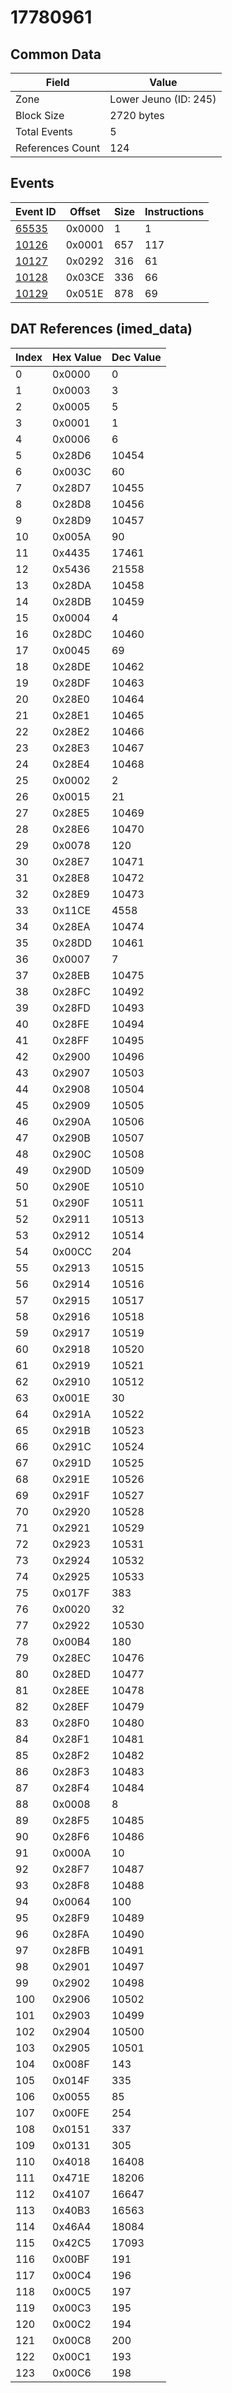 # 17780961

## Common Data

| Field            | Value                 |
|------------------|-----------------------|
| Zone             | Lower Jeuno (ID: 245) |
| Block Size       | 2720 bytes            |
| Total Events     | 5                     |
| References Count | 124                   |

## Events

| Event ID            | Offset   |   Size |   Instructions |
|---------------------|----------|--------|----------------|
| [65535](./65535.md) | 0x0000   |      1 |              1 |
| [10126](./10126.md) | 0x0001   |    657 |            117 |
| [10127](./10127.md) | 0x0292   |    316 |             61 |
| [10128](./10128.md) | 0x03CE   |    336 |             66 |
| [10129](./10129.md) | 0x051E   |    878 |             69 |

## DAT References (imed_data)

|   Index | Hex Value   |   Dec Value |
|---------|-------------|-------------|
|       0 | 0x0000      |           0 |
|       1 | 0x0003      |           3 |
|       2 | 0x0005      |           5 |
|       3 | 0x0001      |           1 |
|       4 | 0x0006      |           6 |
|       5 | 0x28D6      |       10454 |
|       6 | 0x003C      |          60 |
|       7 | 0x28D7      |       10455 |
|       8 | 0x28D8      |       10456 |
|       9 | 0x28D9      |       10457 |
|      10 | 0x005A      |          90 |
|      11 | 0x4435      |       17461 |
|      12 | 0x5436      |       21558 |
|      13 | 0x28DA      |       10458 |
|      14 | 0x28DB      |       10459 |
|      15 | 0x0004      |           4 |
|      16 | 0x28DC      |       10460 |
|      17 | 0x0045      |          69 |
|      18 | 0x28DE      |       10462 |
|      19 | 0x28DF      |       10463 |
|      20 | 0x28E0      |       10464 |
|      21 | 0x28E1      |       10465 |
|      22 | 0x28E2      |       10466 |
|      23 | 0x28E3      |       10467 |
|      24 | 0x28E4      |       10468 |
|      25 | 0x0002      |           2 |
|      26 | 0x0015      |          21 |
|      27 | 0x28E5      |       10469 |
|      28 | 0x28E6      |       10470 |
|      29 | 0x0078      |         120 |
|      30 | 0x28E7      |       10471 |
|      31 | 0x28E8      |       10472 |
|      32 | 0x28E9      |       10473 |
|      33 | 0x11CE      |        4558 |
|      34 | 0x28EA      |       10474 |
|      35 | 0x28DD      |       10461 |
|      36 | 0x0007      |           7 |
|      37 | 0x28EB      |       10475 |
|      38 | 0x28FC      |       10492 |
|      39 | 0x28FD      |       10493 |
|      40 | 0x28FE      |       10494 |
|      41 | 0x28FF      |       10495 |
|      42 | 0x2900      |       10496 |
|      43 | 0x2907      |       10503 |
|      44 | 0x2908      |       10504 |
|      45 | 0x2909      |       10505 |
|      46 | 0x290A      |       10506 |
|      47 | 0x290B      |       10507 |
|      48 | 0x290C      |       10508 |
|      49 | 0x290D      |       10509 |
|      50 | 0x290E      |       10510 |
|      51 | 0x290F      |       10511 |
|      52 | 0x2911      |       10513 |
|      53 | 0x2912      |       10514 |
|      54 | 0x00CC      |         204 |
|      55 | 0x2913      |       10515 |
|      56 | 0x2914      |       10516 |
|      57 | 0x2915      |       10517 |
|      58 | 0x2916      |       10518 |
|      59 | 0x2917      |       10519 |
|      60 | 0x2918      |       10520 |
|      61 | 0x2919      |       10521 |
|      62 | 0x2910      |       10512 |
|      63 | 0x001E      |          30 |
|      64 | 0x291A      |       10522 |
|      65 | 0x291B      |       10523 |
|      66 | 0x291C      |       10524 |
|      67 | 0x291D      |       10525 |
|      68 | 0x291E      |       10526 |
|      69 | 0x291F      |       10527 |
|      70 | 0x2920      |       10528 |
|      71 | 0x2921      |       10529 |
|      72 | 0x2923      |       10531 |
|      73 | 0x2924      |       10532 |
|      74 | 0x2925      |       10533 |
|      75 | 0x017F      |         383 |
|      76 | 0x0020      |          32 |
|      77 | 0x2922      |       10530 |
|      78 | 0x00B4      |         180 |
|      79 | 0x28EC      |       10476 |
|      80 | 0x28ED      |       10477 |
|      81 | 0x28EE      |       10478 |
|      82 | 0x28EF      |       10479 |
|      83 | 0x28F0      |       10480 |
|      84 | 0x28F1      |       10481 |
|      85 | 0x28F2      |       10482 |
|      86 | 0x28F3      |       10483 |
|      87 | 0x28F4      |       10484 |
|      88 | 0x0008      |           8 |
|      89 | 0x28F5      |       10485 |
|      90 | 0x28F6      |       10486 |
|      91 | 0x000A      |          10 |
|      92 | 0x28F7      |       10487 |
|      93 | 0x28F8      |       10488 |
|      94 | 0x0064      |         100 |
|      95 | 0x28F9      |       10489 |
|      96 | 0x28FA      |       10490 |
|      97 | 0x28FB      |       10491 |
|      98 | 0x2901      |       10497 |
|      99 | 0x2902      |       10498 |
|     100 | 0x2906      |       10502 |
|     101 | 0x2903      |       10499 |
|     102 | 0x2904      |       10500 |
|     103 | 0x2905      |       10501 |
|     104 | 0x008F      |         143 |
|     105 | 0x014F      |         335 |
|     106 | 0x0055      |          85 |
|     107 | 0x00FE      |         254 |
|     108 | 0x0151      |         337 |
|     109 | 0x0131      |         305 |
|     110 | 0x4018      |       16408 |
|     111 | 0x471E      |       18206 |
|     112 | 0x4107      |       16647 |
|     113 | 0x40B3      |       16563 |
|     114 | 0x46A4      |       18084 |
|     115 | 0x42C5      |       17093 |
|     116 | 0x00BF      |         191 |
|     117 | 0x00C4      |         196 |
|     118 | 0x00C5      |         197 |
|     119 | 0x00C3      |         195 |
|     120 | 0x00C2      |         194 |
|     121 | 0x00C8      |         200 |
|     122 | 0x00C1      |         193 |
|     123 | 0x00C6      |         198 |
